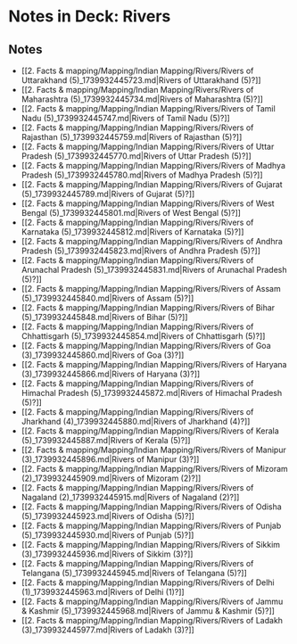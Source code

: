 # Notes in Deck: Rivers

## Notes

- [[2. Facts & mapping/Mapping/Indian Mapping/Rivers/Rivers of Uttarakhand (5)_1739932445723.md|Rivers of Uttarakhand (5)?]]
- [[2. Facts & mapping/Mapping/Indian Mapping/Rivers/Rivers of Maharashtra (5)_1739932445734.md|Rivers of Maharashtra (5)?]]
- [[2. Facts & mapping/Mapping/Indian Mapping/Rivers/Rivers of Tamil Nadu (5)_1739932445747.md|Rivers of Tamil Nadu (5)?]]
- [[2. Facts & mapping/Mapping/Indian Mapping/Rivers/Rivers of Rajasthan (5)_1739932445759.md|Rivers of Rajasthan (5)?]]
- [[2. Facts & mapping/Mapping/Indian Mapping/Rivers/Rivers of Uttar Pradesh (5)_1739932445770.md|Rivers of Uttar Pradesh (5)?]]
- [[2. Facts & mapping/Mapping/Indian Mapping/Rivers/Rivers of Madhya Pradesh (5)_1739932445780.md|Rivers of Madhya Pradesh (5)?]]
- [[2. Facts & mapping/Mapping/Indian Mapping/Rivers/Rivers of Gujarat (5)_1739932445789.md|Rivers of Gujarat (5)?]]
- [[2. Facts & mapping/Mapping/Indian Mapping/Rivers/Rivers of West Bengal (5)_1739932445801.md|Rivers of West Bengal (5)?]]
- [[2. Facts & mapping/Mapping/Indian Mapping/Rivers/Rivers of Karnataka (5)_1739932445812.md|Rivers of Karnataka (5)?]]
- [[2. Facts & mapping/Mapping/Indian Mapping/Rivers/Rivers of Andhra Pradesh (5)_1739932445823.md|Rivers of Andhra Pradesh (5)?]]
- [[2. Facts & mapping/Mapping/Indian Mapping/Rivers/Rivers of Arunachal Pradesh (5)_1739932445831.md|Rivers of Arunachal Pradesh (5)?]]
- [[2. Facts & mapping/Mapping/Indian Mapping/Rivers/Rivers of Assam (5)_1739932445840.md|Rivers of Assam (5)?]]
- [[2. Facts & mapping/Mapping/Indian Mapping/Rivers/Rivers of Bihar (5)_1739932445848.md|Rivers of Bihar (5)?]]
- [[2. Facts & mapping/Mapping/Indian Mapping/Rivers/Rivers of Chhattisgarh (5)_1739932445854.md|Rivers of Chhattisgarh (5)?]]
- [[2. Facts & mapping/Mapping/Indian Mapping/Rivers/Rivers of Goa (3)_1739932445860.md|Rivers of Goa (3)?]]
- [[2. Facts & mapping/Mapping/Indian Mapping/Rivers/Rivers of Haryana (3)_1739932445866.md|Rivers of Haryana (3)?]]
- [[2. Facts & mapping/Mapping/Indian Mapping/Rivers/Rivers of Himachal Pradesh (5)_1739932445872.md|Rivers of Himachal Pradesh (5)?]]
- [[2. Facts & mapping/Mapping/Indian Mapping/Rivers/Rivers of Jharkhand (4)_1739932445880.md|Rivers of Jharkhand (4)?]]
- [[2. Facts & mapping/Mapping/Indian Mapping/Rivers/Rivers of Kerala (5)_1739932445887.md|Rivers of Kerala (5)?]]
- [[2. Facts & mapping/Mapping/Indian Mapping/Rivers/Rivers of Manipur (3)_1739932445896.md|Rivers of Manipur (3)?]]
- [[2. Facts & mapping/Mapping/Indian Mapping/Rivers/Rivers of Mizoram (2)_1739932445909.md|Rivers of Mizoram (2)?]]
- [[2. Facts & mapping/Mapping/Indian Mapping/Rivers/Rivers of Nagaland (2)_1739932445915.md|Rivers of Nagaland (2)?]]
- [[2. Facts & mapping/Mapping/Indian Mapping/Rivers/Rivers of Odisha (5)_1739932445923.md|Rivers of Odisha (5)?]]
- [[2. Facts & mapping/Mapping/Indian Mapping/Rivers/Rivers of Punjab (5)_1739932445930.md|Rivers of Punjab (5)?]]
- [[2. Facts & mapping/Mapping/Indian Mapping/Rivers/Rivers of Sikkim (3)_1739932445936.md|Rivers of Sikkim (3)?]]
- [[2. Facts & mapping/Mapping/Indian Mapping/Rivers/Rivers of Telangana (5)_1739932445945.md|Rivers of Telangana (5)?]]
- [[2. Facts & mapping/Mapping/Indian Mapping/Rivers/Rivers of Delhi (1)_1739932445963.md|Rivers of Delhi (1)?]]
- [[2. Facts & mapping/Mapping/Indian Mapping/Rivers/Rivers of Jammu & Kashmir (5)_1739932445968.md|Rivers of Jammu & Kashmir (5)?]]
- [[2. Facts & mapping/Mapping/Indian Mapping/Rivers/Rivers of Ladakh (3)_1739932445977.md|Rivers of Ladakh (3)?]]